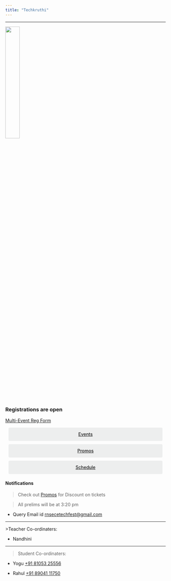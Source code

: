 ```yaml
---
title: "Techkruthi"
---
```


<div>


<style>
.button {
  display: flex;
  overflow: hidden;

  margin: 10px;
  padding: 12px 12px;

  cursor: pointer;
  user-select: none;
  transition: all 60ms ease-in-out;
  text-align: center;
  white-space: nowrap;
  text-decoration: none !important;
  text-transform: none;
  text-transform: capitalize;

  color: #fff;
  border: 0 none;
  border-radius: 4px;

  font-size: 14px;
  font-weight: 500;
  line-height: 1.3;

  -webkit-appearance: none;
  -moz-appearance:    none;
  appearance:         none;
 
  justify-content: center;
  align-items: center;
  flex: 0 0 160px;

  &:hover {
    transition: all 60ms ease;

    opacity: .85;
  }
  
  &:active {
    transition: all 60ms ease;
    opacity: .75;
  }
  
  &:focus {
    outline: 1px dotted #959595;
    outline-offset: -4px;
  }
}

.button.-regular {
  color: #202129;
  background-color: #edeeee;
  
  &:hover {
    color: #202129;
    background-color: #e1e2e2;
    opacity: 1;
  }
  
  &:active {
    background-color: #d5d6d6;
    opacity: 1;
  }
}


.ce {
    margin: auto;
    width: 60%;
}


</style>

<hr>


<img src="https://ecernsit.github.io/assets/tk.jpg" style="width:30%" class="ce"/>

<p>
</p>

### Registrations are open

<a target="_blank" href="https://docs.google.com/forms/d/e/1FAIpQLSfKS687uww7uTI4AZ-u48e5EkvquqPoMoghVxgbdLvuApG9Bw/viewform?usp=sf_link">Multi-Event Reg Form</a>


<div class='button -regular center'>
<a target="_blank" href="https://ecernsit.github.io/techkruthi/tkevents">Events</a>

</div>
<div class='button -regular center'>
<a target="_blank" href="https://ecernsit.github.io/techkruthi/tkpromo">Promos</a>
</div>

<div class='button -regular center'>
<a target="_blank" href="https://ecernsit.github.io/techkruthi/tksch">Schedule</a>
</div>


<h4> Notifications </h4>


> Check out <a target="_blank" href="https://ecernsit.github.io/techkruthi/tkpromo">Promos</a> for Discount on tickets

> All prelims will be at 3:20 pm
<p></p>

* Query Email id   <a href="mailto:{{ site.email }}">rnsecetechfest@gmail.com</a>
<hr>
>Teacher Co-ordinaters: <p></p>

* Nandhini   <a href="tel:+919538365959"></a>
<hr>

>Student Co-ordinaters: <p></p>

* Yogu  <a href="tel:+918105325556">+91 81053 25556</a><p></p>

* Rahul <a href="tel:+918904117750">+91 89041 11750</a>









</div>

